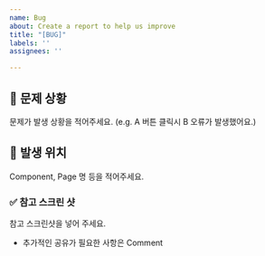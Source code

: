 ```yaml
---
name: Bug
about: Create a report to help us improve
title: "[BUG]"
labels: ''
assignees: ''

---
```


## 📌 문제 상황 

문제가 발생 상황을 적어주세요. (e.g. A 버튼 클릭시 B 오류가 발생했어요.)

## 🐛 발생 위치

Component, Page 명 등을 적어주세요.

### ✅  참고 스크린 샷

참고 스크린샷을 넣어 주세요.

* 추가적인 공유가 필요한 사항은 Comment

